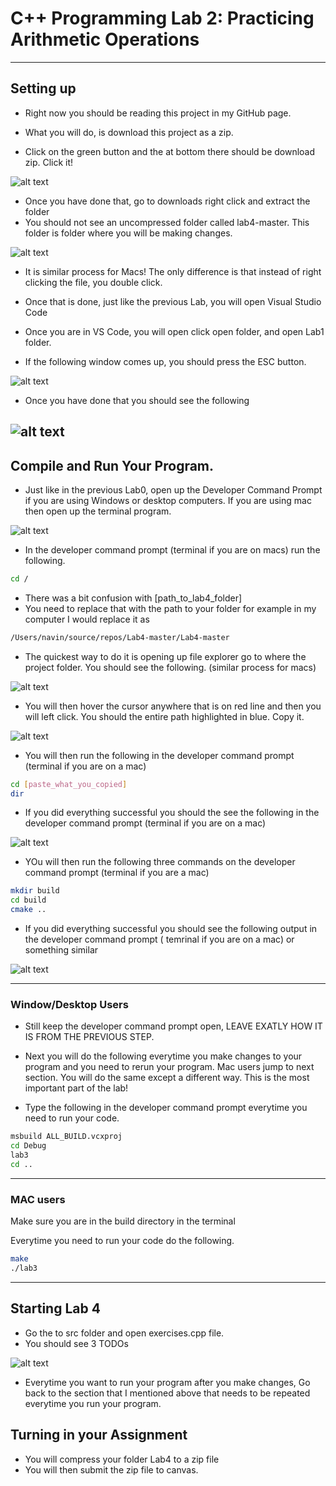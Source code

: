 




# C++ Programming Lab 2: Practicing Arithmetic Operations


---

## Setting up 


- Right now you should be reading this project in my GitHub page.

- What you will do, is download this project as a zip.

- Click on the green button and the at bottom there should be download zip. Click it!

![alt text](images/image.png)

- Once you have done that, go to downloads right click and extract the folder
- You should not see an uncompressed folder called lab4-master. This folder is folder where you will be making changes.

![alt text](images/image2.png)

- It is similar process for Macs! The only difference is that instead of right clicking the file, you double click.



- Once that is done, just like the previous Lab, you will open Visual Studio Code
- Once you are in VS Code, you will open click open folder, and open Lab1 folder. 
- If the following window comes up, you should press the ESC button.

![alt text](images/image13.png)


- Once you have done that you should see the following

![alt text](images/image4.png)
---
## Compile and Run Your Program.

- Just like in the previous Lab0, open up the Developer Command Prompt if you are using Windows or desktop computers. If you are using mac then open up the terminal program.

![alt text](images/image14.png)

- In the developer command prompt (terminal if you are on macs) run the following.

```bash
cd /
```

- There was a bit confusion with [path_to_lab4_folder]
- You need to replace that with the path to your folder for example in my computer I would replace it as
```bash
/Users/navin/source/repos/Lab4-master/Lab4-master
```

- The quickest way to do it is opening up file explorer go to where the project folder. You should see the following. (similar process for macs)

![alt text](images/image15.png)

- You will then hover the cursor anywhere that is on red line and then you will left click. You should the entire path highlighted in blue. Copy it.

![alt text](images/image16.png)

- You will then run the following in the developer command prompt (terminal if you are on a mac)

```bash
cd [paste_what_you_copied]
dir 
```
- If you did everything successful you should the see the following in the developer command prompt (terminal if you are on a mac)

![alt text](images/image17.png)

- YOu will then run the following three commands on the developer command prompt (terminal if you are a mac)

```bash
mkdir build
cd build
cmake ..
```

- If you did everything successful you should see the following output in the developer command prompt ( temrinal if you are on a mac) or something similar

![alt text](images/image18.png)

---
### Window/Desktop Users

- Still keep the developer command prompt open, LEAVE EXATLY HOW IT IS FROM THE PREVIOUS STEP.
- Next you will do the following everytime you make changes to your program and you need to rerun your program. Mac users jump to next section. You will do the same except a different way. This is the most important part of the lab! 

- Type the following in the developer command prompt everytime you need to run your code.


```bash
msbuild ALL_BUILD.vcxproj
cd Debug
lab3
cd ..
```
---
### MAC users

Make sure you are in the build directory in the terminal

Everytime you need to run your code do the following.
```bash 
make
./lab3
```
---
## Starting Lab 4

- Go the to src folder and open exercises.cpp file.
- You should see 3 TODOs

![alt text](images/image5.png)

- Everytime you want to run your program after you make changes,
Go back to the section that I mentioned above that needs to be repeated everytime you run your program.


## Turning in your Assignment

- You will compress your folder Lab4 to a zip file
- You will then submit the zip file to canvas.